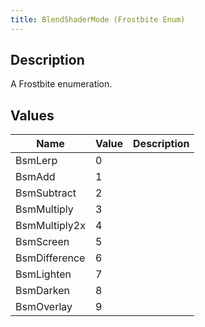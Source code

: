 ```yaml
---
title: BlendShaderMode (Frostbite Enum)
---
```

## Description

A Frostbite enumeration.

## Values

| Name          | Value | Description |
| ------------- | ----- | ----------- |
| BsmLerp       | 0     |             |
| BsmAdd        | 1     |             |
| BsmSubtract   | 2     |             |
| BsmMultiply   | 3     |             |
| BsmMultiply2x | 4     |             |
| BsmScreen     | 5     |             |
| BsmDifference | 6     |             |
| BsmLighten    | 7     |             |
| BsmDarken     | 8     |             |
| BsmOverlay    | 9     |             |
